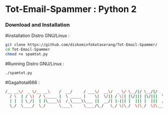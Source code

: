 # Tot-Email-Spammer : Python 2

### Download and Installation ####

#installation Distro GNU/Linux :

```sh
git clone https://github.com/diskominfokotaserang/Tot-Email-Spammer/
cd Tot-Email-Spammer
chmod +x spamtot.py
```

#Running Distro GNU/Linux :

```sh
./spamtot.py
```

#Gagaltotal666 :

```sh
/__ __\/  _ \/__ __\    /  __/     / ___\/  __\/  _ \/ \__/|/ \__/|/  __//  __\
  / \  | / \|  / \_____ |  \ _____ |    \|  \/|| / \|| |\/||| |\/|||  \  |  \/|
  | |  | \_/|  | |\____\|  /_\____\\___ ||  __/| |-||| |  ||| |  |||  /_ |    /
  \_/  \____/  \_/      \____\     \____/\_/   \_/ \|\_/  \|\_/  \|\____\\_/\_\

```
